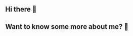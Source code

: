 ## Hi there 👋
## Want to know some more about me? 🙂

<!--
**BanSolo03/BanSolo03** is a ✨ _special_ ✨ repository because its `README.md` (this file) appears on your GitHub profile.

Here are some ideas to get you started:

- 🔭 I’m currently working on Angular
- 🌱 I’m currently learning thanks to ITS Digital Academy "Mario Volpato"
- ⚡ Fun fact: Scout Leader in my Freetime
-->
